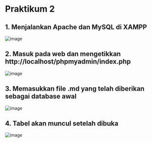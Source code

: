 <h1 class="code-line" data-line-start=0 data-line-end=1 ><a id="PRAKTIKUM 3"></a>Praktikum 2</h1>

## 1. Menjalankan Apache dan MySQL di XAMPP
   
![image](https://github.com/kevindwiwijaya/Praktikum-Basis-Data/assets/87982064/aa1bbed9-0e54-4ca3-a967-d23bcd7a41a8)

## 2. Masuk pada web dan mengetikkan http://localhost/phpmyadmin/index.php

![image](https://github.com/kevindwiwijaya/Praktikum-Basis-Data/assets/87982064/10caf730-57b8-4cfd-a1ea-b758455a9e0c)

## 3. Memasukkan file .md yang telah diberikan sebagai database awal

![image](https://github.com/kevindwiwijaya/Praktikum-Basis-Data/assets/87982064/29c1694b-c897-4723-a8b8-03f027138072)

## 4.  Tabel akan muncul setelah dibuka

![image](https://github.com/kevindwiwijaya/Praktikum-Basis-Data/assets/87982064/342ff867-08a2-47d4-8e45-40b88e39f989)





